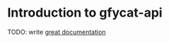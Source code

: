 # Introduction to gfycat-api

TODO: write [great documentation](http://jacobian.org/writing/what-to-write/)
